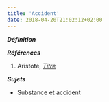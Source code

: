 ```yaml
---
title: 'Accident'
date: 2018-04-20T21:02:12+02:00
---
```


***Définition*** 

>

***Références***

1. Aristote, <u>*Titre*</u>

***Sujets***

- Substance et accident

